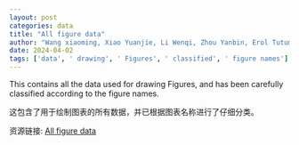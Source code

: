 ```yaml
---
layout: post
categories: data
title: "All figure data"
author: "Wang xiaoming, Xiao Yuanjie, Li Wenqi, Zhou Yanbin, Erol Tutumluer, Chen Yuliang, Li Zhiyong"
date: 2024-04-02
tags: ['data', ' drawing', ' Figures', ' classified', ' figure names']
---
```


This contains all the data used for drawing Figures, and has been carefully classified according to the figure names.

这包含了用于绘制图表的所有数据，并已根据图表名称进行了仔细分类。

资源链接: [All figure data](https://doi.org/10.57760/sciencedb.16825)
